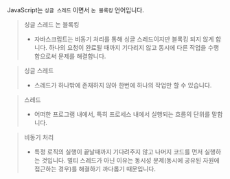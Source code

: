 JavaScript는 `싱글 스레드` 이면서 `논 블록킹` 언어입니다.

> 싱글 스레드 논 블록킹
> 
> - 자바스크립트는 비동기 처리를 통해 싱글 스레드이지만 블록킹 되지 않게 합니다. 하나의 요청이 완료될 때까지 기다리지 않고 동시에 다른 작업을 수행함으로써 문제를 해결합니다.

> 싱글 스레드
> 
> - 스레드가 하나밖에 존재하지 않아 한번에 하나의 작업만 할 수 있습니다.

> 스레드
> 
> - 어떠한 프로그램 내에서, 특히 프로세스 내에서 실행되는 흐름의 단위를 말합니다.

> 비동기 처리
> 
> - 특정 로직의 실행이 끝날때까지 기다려주지 않고 나머지 코드를 먼저 실행하는 것입니다. 멀티 스레드가 아닌 이유는 동시성 문제(동시에 공유된 자원에 접근하는 경우)를 해결하기 까다롭기 때문입니다.
>